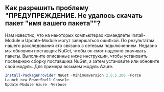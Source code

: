 ## Как разрешить проблему "ПРЕДУПРЕЖДЕНИЕ. Не удалось скачать пакет "имя вашего пакета""?




Нам известно, что на некоторых компьютерах командлеты Install-Module и Update-Module могут завершаться ошибкой.
По результатам нашего расследования это связано с сетевым подключением.
Недавно мы обновили поставщик NuGet, чтобы он смог надежно скачивать пакеты.
Выполните описанные ниже инструкции, чтобы установить последнюю сборку поставщика NuGet, а затем установите или обновите свой модуль.
Для примера возьмем модуль Azure.

```powershell
Install-PackageProvider NuGet -MinimumVersion 2.8.5.206 -Force
Launch new PowerShell Console
Update-Module Azure -Verbose
```


<!--HONumber=Aug16_HO3-->


